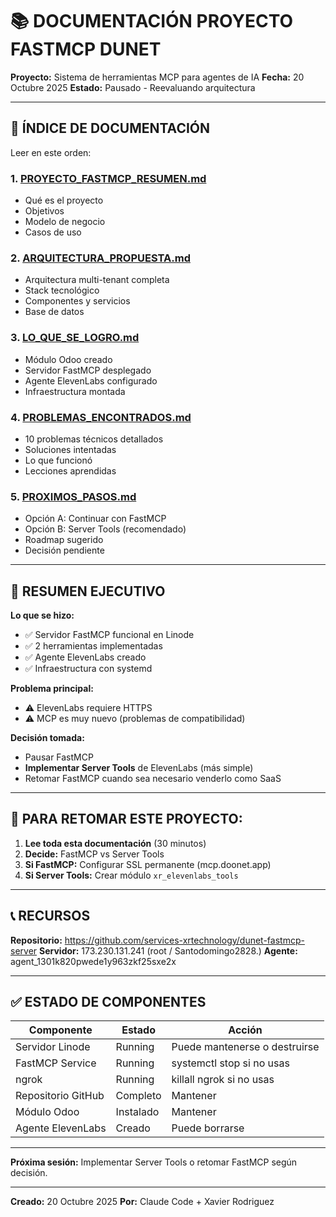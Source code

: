 # 📚 DOCUMENTACIÓN PROYECTO FASTMCP DUNET

**Proyecto:** Sistema de herramientas MCP para agentes de IA
**Fecha:** 20 Octubre 2025
**Estado:** Pausado - Reevaluando arquitectura

---

## 📖 ÍNDICE DE DOCUMENTACIÓN

Leer en este orden:

### 1. [PROYECTO_FASTMCP_RESUMEN.md](01_PROYECTO_FASTMCP_RESUMEN.md)
- Qué es el proyecto
- Objetivos
- Modelo de negocio
- Casos de uso

### 2. [ARQUITECTURA_PROPUESTA.md](02_ARQUITECTURA_PROPUESTA.md)
- Arquitectura multi-tenant completa
- Stack tecnológico
- Componentes y servicios
- Base de datos

### 3. [LO_QUE_SE_LOGRO.md](03_LO_QUE_SE_LOGRO.md)
- Módulo Odoo creado
- Servidor FastMCP desplegado
- Agente ElevenLabs configurado
- Infraestructura montada

### 4. [PROBLEMAS_ENCONTRADOS.md](04_PROBLEMAS_ENCONTRADOS.md)
- 10 problemas técnicos detallados
- Soluciones intentadas
- Lo que funcionó
- Lecciones aprendidas

### 5. [PROXIMOS_PASOS.md](05_PROXIMOS_PASOS.md)
- Opción A: Continuar con FastMCP
- Opción B: Server Tools (recomendado)
- Roadmap sugerido
- Decisión pendiente

---

## 🎯 RESUMEN EJECUTIVO

**Lo que se hizo:**
- ✅ Servidor FastMCP funcional en Linode
- ✅ 2 herramientas implementadas
- ✅ Agente ElevenLabs creado
- ✅ Infraestructura con systemd

**Problema principal:**
- ⚠️ ElevenLabs requiere HTTPS
- ⚠️ MCP es muy nuevo (problemas de compatibilidad)

**Decisión tomada:**
- Pausar FastMCP
- **Implementar Server Tools** de ElevenLabs (más simple)
- Retomar FastMCP cuando sea necesario venderlo como SaaS

---

## 🚀 PARA RETOMAR ESTE PROYECTO:

1. **Lee toda esta documentación** (30 minutos)
2. **Decide:** FastMCP vs Server Tools
3. **Si FastMCP:** Configurar SSL permanente (mcp.doonet.app)
4. **Si Server Tools:** Crear módulo `xr_elevenlabs_tools`

---

## 📞 RECURSOS

**Repositorio:** https://github.com/services-xrtechnology/dunet-fastmcp-server
**Servidor:** 173.230.131.241 (root / Santodomingo2828.)
**Agente:** agent_1301k820pwede1y963zkf25sxe2x

---

## ✅ ESTADO DE COMPONENTES

| Componente | Estado | Acción |
|------------|--------|--------|
| Servidor Linode | Running | Puede mantenerse o destruirse |
| FastMCP Service | Running | systemctl stop si no usas |
| ngrok | Running | killall ngrok si no usas |
| Repositorio GitHub | Completo | Mantener |
| Módulo Odoo | Instalado | Mantener |
| Agente ElevenLabs | Creado | Puede borrarse |

---

**Próxima sesión:** Implementar Server Tools o retomar FastMCP según decisión.

---

**Creado:** 20 Octubre 2025
**Por:** Claude Code + Xavier Rodriguez
